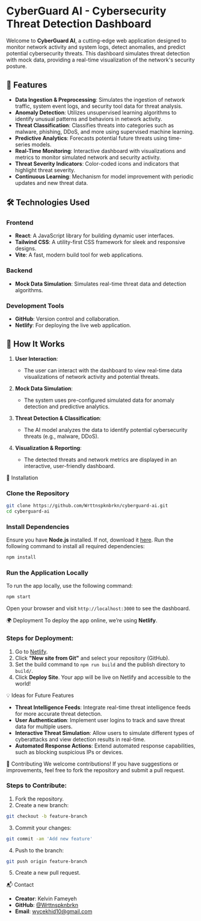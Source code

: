 # CyberGuard AI - Cybersecurity Threat Detection Dashboard

Welcome to **CyberGuard AI**, a cutting-edge web application designed to monitor network activity and system logs, detect anomalies, and predict potential cybersecurity threats. This dashboard simulates threat detection with mock data, providing a real-time visualization of the network's security posture.

## 🚀 Features

- **Data Ingestion & Preprocessing**: Simulates the ingestion of network traffic, system event logs, and security tool data for threat analysis.
- **Anomaly Detection**: Utilizes unsupervised learning algorithms to identify unusual patterns and behaviors in network activity.
- **Threat Classification**: Classifies threats into categories such as malware, phishing, DDoS, and more using supervised machine learning.
- **Predictive Analytics**: Forecasts potential future threats using time-series models.
- **Real-Time Monitoring**: Interactive dashboard with visualizations and metrics to monitor simulated network and security activity.
- **Threat Severity Indicators**: Color-coded icons and indicators that highlight threat severity.
- **Continuous Learning**: Mechanism for model improvement with periodic updates and new threat data.

## 🛠 Technologies Used

### **Frontend**
- **React**: A JavaScript library for building dynamic user interfaces.
- **Tailwind CSS**: A utility-first CSS framework for sleek and responsive designs.
- **Vite**: A fast, modern build tool for web applications.

### **Backend**
- **Mock Data Simulation**: Simulates real-time threat data and detection algorithms.

### **Development Tools**
- **GitHub**: Version control and collaboration.
- **Netlify**: For deploying the live web application.

## 🔑 How It Works

1. **User Interaction**:
   - The user can interact with the dashboard to view real-time data visualizations of network activity and potential threats.

2. **Mock Data Simulation**:
   - The system uses pre-configured simulated data for anomaly detection and predictive analytics.

3. **Threat Detection & Classification**:
   - The AI model analyzes the data to identify potential cybersecurity threats (e.g., malware, DDoS).

4. **Visualization & Reporting**:
   - The detected threats and network metrics are displayed in an interactive, user-friendly dashboard.

🌱 Installation
### Clone the Repository
```bash
git clone https://github.com/Wrttnspknbrkn/cyberguard-ai.git
cd cyberguard-ai
```
### Install Dependencies
Ensure you have **Node.js** installed. If not, download it [here](https://nodejs.org/).
Run the following command to install all required dependencies:
```bash
npm install
```
### Run the Application Locally
To run the app locally, use the following command:
```bash
npm start
```
Open your browser and visit `http://localhost:3000` to see the dashboard.

🌍 Deployment
To deploy the app online, we’re using **Netlify**.
### Steps for Deployment:
1. Go to [Netlify](https://www.netlify.com/).
2. Click **"New site from Git"** and select your repository (GitHub).
3. Set the build command to `npm run build` and the publish directory to `build/`.
4. Click **Deploy Site**.
Your app will be live on Netlify and accessible to the world!

💡 Ideas for Future Features
- **Threat Intelligence Feeds**: Integrate real-time threat intelligence feeds for more accurate threat detection.
- **User Authentication**: Implement user logins to track and save threat data for multiple users.
- **Interactive Threat Simulation**: Allow users to simulate different types of cyberattacks and view detection results in real-time.
- **Automated Response Actions**: Extend automated response capabilities, such as blocking suspicious IPs or devices.

🤝 Contributing
We welcome contributions! If you have suggestions or improvements, feel free to fork the repository and submit a pull request.
### Steps to Contribute:
1. Fork the repository.
2. Create a new branch:
```bash
git checkout -b feature-branch
```
3. Commit your changes:
```bash
git commit -am 'Add new feature'
```
4. Push to the branch:
```bash
git push origin feature-branch
```
5. Create a new pull request.

📬 Contact
- **Creator**: Kelvin Fameyeh
- **GitHub**: [@Wrttnspknbrkn](https://github.com/Wrttnspknbrkn)
- **Email**: wycekhid10@gmail.com
